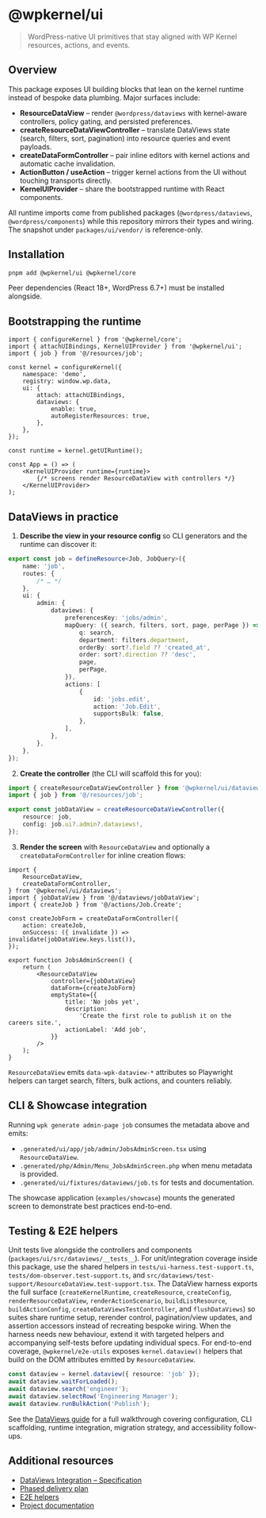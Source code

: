 # @wpkernel/ui

> WordPress-native UI primitives that stay aligned with WP Kernel resources, actions, and events.

## Overview

This package exposes UI building blocks that lean on the kernel runtime instead of bespoke data plumbing. Major surfaces include:

- **ResourceDataView** – render `@wordpress/dataviews` with kernel-aware controllers, policy gating, and persisted preferences.
- **createResourceDataViewController** – translate DataViews state (search, filters, sort, pagination) into resource queries and event payloads.
- **createDataFormController** – pair inline editors with kernel actions and automatic cache invalidation.
- **ActionButton / useAction** – trigger kernel actions from the UI without touching transports directly.
- **KernelUIProvider** – share the bootstrapped runtime with React components.

All runtime imports come from published packages (`@wordpress/dataviews`, `@wordpress/components`) while this repository mirrors their types and wiring. The snapshot under `packages/ui/vendor/` is reference-only.

## Installation

```bash
pnpm add @wpkernel/ui @wpkernel/core
```

Peer dependencies (React 18+, WordPress 6.7+) must be installed alongside.

## Bootstrapping the runtime

```tsx
import { configureKernel } from '@wpkernel/core';
import { attachUIBindings, KernelUIProvider } from '@wpkernel/ui';
import { job } from '@/resources/job';

const kernel = configureKernel({
	namespace: 'demo',
	registry: window.wp.data,
	ui: {
		attach: attachUIBindings,
		dataviews: {
			enable: true,
			autoRegisterResources: true,
		},
	},
});

const runtime = kernel.getUIRuntime();

const App = () => (
	<KernelUIProvider runtime={runtime}>
		{/* screens render ResourceDataView with controllers */}
	</KernelUIProvider>
);
```

## DataViews in practice

1. **Describe the view in your resource config** so CLI generators and the runtime can discover it:

```ts
export const job = defineResource<Job, JobQuery>({
	name: 'job',
	routes: {
		/* … */
	},
	ui: {
		admin: {
			dataviews: {
				preferencesKey: 'jobs/admin',
				mapQuery: ({ search, filters, sort, page, perPage }) => ({
					q: search,
					department: filters.department,
					orderBy: sort?.field ?? 'created_at',
					order: sort?.direction ?? 'desc',
					page,
					perPage,
				}),
				actions: [
					{
						id: 'jobs.edit',
						action: 'Job.Edit',
						supportsBulk: false,
					},
				],
			},
		},
	},
});
```

2. **Create the controller** (the CLI will scaffold this for you):

```ts
import { createResourceDataViewController } from '@wpkernel/ui/dataviews';
import { job } from '@/resources/job';

export const jobDataView = createResourceDataViewController({
	resource: job,
	config: job.ui?.admin?.dataviews!,
});
```

3. **Render the screen** with `ResourceDataView` and optionally a `createDataFormController` for inline creation flows:

```tsx
import {
	ResourceDataView,
	createDataFormController,
} from '@wpkernel/ui/dataviews';
import { jobDataView } from '@/dataviews/jobDataView';
import { createJob } from '@/actions/Job.Create';

const createJobForm = createDataFormController({
	action: createJob,
	onSuccess: ({ invalidate }) => invalidate(jobDataView.keys.list()),
});

export function JobsAdminScreen() {
	return (
		<ResourceDataView
			controller={jobDataView}
			dataForm={createJobForm}
			emptyState={{
				title: 'No jobs yet',
				description:
					'Create the first role to publish it on the careers site.',
				actionLabel: 'Add job',
			}}
		/>
	);
}
```

`ResourceDataView` emits `data-wpk-dataview-*` attributes so Playwright helpers can target search, filters, bulk actions, and counters reliably.

## CLI & Showcase integration

Running `wpk generate admin-page job` consumes the metadata above and emits:

- `.generated/ui/app/job/admin/JobsAdminScreen.tsx` using `ResourceDataView`.
- `.generated/php/Admin/Menu_JobsAdminScreen.php` when menu metadata is provided.
- `.generated/ui/fixtures/dataviews/job.ts` for tests and documentation.

The showcase application (`examples/showcase`) mounts the generated screen to demonstrate best practices end-to-end.

## Testing & E2E helpers

Unit tests live alongside the controllers and components (`packages/ui/src/dataviews/__tests__`). For unit/integration coverage inside this package, use the shared helpers in `tests/ui-harness.test-support.ts`, `tests/dom-observer.test-support.ts`, and `src/dataviews/test-support/ResourceDataView.test-support.tsx`. The DataView harness exports the full surface (`createKernelRuntime`, `createResource`, `createConfig`, `renderResourceDataView`, `renderActionScenario`, `buildListResource`, `buildActionConfig`, `createDataViewsTestController`, and `flushDataViews`) so suites share runtime setup, rerender control, pagination/view updates, and assertion accessors instead of recreating bespoke wiring. When the harness needs new behaviour, extend it with targeted helpers and accompanying self-tests before updating individual specs. For end-to-end coverage, `@wpkernel/e2e-utils` exposes `kernel.dataview()` helpers that build on the DOM attributes emitted by `ResourceDataView`.

```ts
const dataview = kernel.dataview({ resource: 'job' });
await dataview.waitForLoaded();
await dataview.search('engineer');
await dataview.selectRow('Engineering Manager');
await dataview.runBulkAction('Publish');
```

See the [DataViews guide](../../docs/guide/dataviews.md) for a full walkthrough covering configuration, CLI scaffolding, runtime integration, migration strategy, and accessibility follow-ups.

## Additional resources

- [DataViews Integration – Specification](./DataViews%20Integration%20-%20Specification.md)
- [Phased delivery plan](./PHASES.dataviews.md)
- [E2E helpers](../e2e-utils/README.md)
- [Project documentation](../../docs/index.md)
